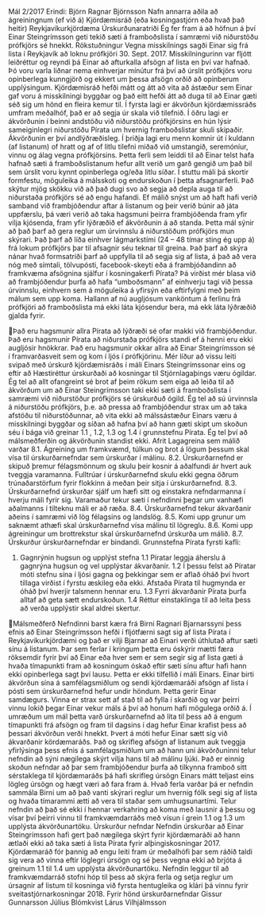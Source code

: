 Mál 2/2017
Erindi: Björn Ragnar Björnsson
Nafn annarra aðila að ágreiningnum (ef við á)
Kjördæmisráð (eða kosningastjórn eða hvað það heitir) Reykjavíkurkjördæma
Úrskurðunaratriði Ég fer fram á að höfnun á því Einar Steingrímsson geti tekið sæti á
framboðslista í samræmi við niðurstöðu prófkjörs sé hnekkt.
Rökstuðningur
Vegna misskilnings sagði Einar sig frá lista í Reykjavík að loknu prófkjöri 30. Sept. 2017.
Misskilningurinn var fljótt leiðréttur og reyndi þá Einar að afturkalla afsögn af lista en því var
hafnað. Þó voru varla liðnar nema einhverjar mínútur frá því að úrslit prófkjörs voru
opinberlega kunngjörð og ekkert um þessa afsögn orðið að opinberum
upplýsingum. Kjördæmisráð hefði mátt og átt að vita að ástæður sem Einar gaf voru á
misskilningi byggðar og það eitt hefði átt að duga til að Einar gæti séð sig um hönd en fleira
kemur til.
Í fyrsta lagi er ákvörðun kjördæmissráðs umfram meðalhóf, það er að segja úr skala við
tilefnið.
Í öðru lagi er ákvörðunin í beinni andstöðu við niðurstöðu prófkjörsins en hún lýsir
sameiginlegri niðurstöðu Pírata um hvernig framboðslistar skuli skipaðir. Ákvörðunin er því
andlýðræðisleg.
Í þriðja lagi eru menn komnir út í kuldann (af listanum) of hratt og af of litlu tilefni miðað við
umstangið, seremóníur, vinnu og álag vegna prófkjörsins. Þetta ferli sem leiddi til að Einar
telst hafa hafnað sæti á framboðslistanum hefur allt verið um garð gengið um það bil sem
úrslit voru kynnt opinberlega og/eða litlu síðar. Í stuttu máli þá skortir formfestu, möguleika á
málsskoti og endurskoðun í þetta afsagnarferli. Það skýtur mjög skökku við að það dugi svo
að segja að depla auga til að niðurstaða prófkjörs sé að engu hafandi.
Ef málið snýst um að haft hafi verið samband við frambjóðendur aftar á listanum og þeir
verið búnir að játa uppfærslu, þá væri verið að taka hagsmuni þeirra frambjóðenda fram yfir
vilja kjósenda, fram yfir lýðræðið ef ákvörðunin á að standa.
Þetta mál sýnir að það þarf að gera reglur um úrvinnslu á niðurstöðum prófkjörs mun
skýrari. Það þarf að líða einhver lágmarkstími (24 – 48 tímar sting ég upp á) frá lokum
prófkjörs þar til afsagnir séu teknar til greina. Það þarf að skýra nánar hvað formsatriði þarf
að uppfylla til að segja sig af lista, á það að vera nóg með símtali, tölvupósti, facebook-skeyti
eða á frambjóðandinn að framkvæma afsögnina sjálfur í kosningakerfi Pírata? Þá virðist mér
blasa við að frambjóðendur þurfa að hafa “umboðsmann” af einhverju tagi við þessa
úrvinnslu, einhvern sem á möguleika á yfirsýn eða eftirfylgni með þeim málum sem upp
koma.
Hallann af nú augljósum vanköntum á ferlinu frá prófkjöri að framboðslista má ekki láta
kjósendur bera, má ekk láta lýðræðið gjalda fyrir.

Það eru hagsmunir allra Pírata að lýðræði sé ofar makki við frambjóðendur. Það eru
hagsmunir Pírata að niðurstaða prófkjörs standi ef á henni eru ekki augljósir hnökkrar. Það
eru hagsmunir okkar allra að Einar Steingrímsson sé í framvarðasveit sem og kom í ljós í
prófkjörinu.
Mér líður að vissu leiti svipað með úrskurð kjördæmisráðs í máli Einars Steingrímssonar eins
og eftir að Hæstiréttur úrskurðaði að kosningar til Stjórnlagaþings væru ógildar.
Ég tel að allt ofangreint sé brot af þeim rökum sem eiga að leiða til að ákvörðum um að Einar
Steingrímsson taki ekki sæti á framboðslista í samræmi við niðurstöður prófkjörs sé
úrskurðuð ógild.
Ég tel að sú úrvinnsla á niðurstöðu prófkjörs, þ.e. að pressa að frambjóðendur strax um að
taka afstöðu til niðurstöðunnar, að vita ekki að málssástæður Einars væru á misskilningi
byggðar og síðan að hafna því að hann gæti skipt um skoðun séu í bága við greinar 1.1 , 1.2,
1.3 og 1.4 í grunnstefnu Pírata. Ég tel því að málsmeðferðin og ákvörðunin standist ekki.
Afrit Lagagreina sem málið varðar
8.1. Ágreining um framkvæmd, túlkun og brot á lögum þessum skal vísa til úrskurðarnefndar
sem úrskurðar í málinu.
8.2. Úrskurðarnefnd er skipuð þremur félagsmönnum og skulu þeir kosnir á aðalfundi ár
hvert auk tveggja varamanna. Fulltrúar í úrskurðarnefnd skulu ekki gegna öðrum
trúnaðarstörfum fyrir flokkinn á meðan þeir sitja í úrskurðarnefnd.
8.3. Úrskurðarnefnd úrskurðar sjálf um hæfi sitt og einstakra nefndarmanna í hverju máli
fyrir sig. Varamaður tekur sæti í nefndinni þegar um vanhæfi aðalmanns í tilteknu máli er að
ræða.
8.4. Úrskurðarnefnd tekur ákvarðanir aðeins í samræmi við lög félagsins og landslög.
8.5. Komi upp grunur um saknæmt athæfi skal úrskurðarnefnd vísa málinu til lögreglu.
8.6. Komi upp ágreiningur um brottrekstur skal úrskurðarnefnd úrskurða um málið.
8.7. Úrskurður úrskurðarnefndar er bindandi.
Grunnstefna Pírata fyrsti kafli:
1. Gagnrýnin hugsun og upplýst stefna
1.1 Píratar leggja áherslu á gagnrýna hugsun og vel upplýstar ákvarðanir.
1.2 Í þessu felst að Píratar móti stefnu sína í ljósi gagna og þekkingar sem er aflað óháð því
hvort tillaga virðist í fyrstu æskileg eða ekki. Afstaða Pírata til hugmynda er óháð því hverjir
talsmenn hennar eru.
1.3 Fyrri ákvarðanir Pírata þurfa alltaf að geta sætt endurskoðun.
1.4 Réttur einstaklinga til að leita þess að verða upplýstir skal aldrei skertur.

Málsmeðferð
Nefndinni barst kæra frá Birni Ragnari Bjarnarssyni þess efnis að Einar Steingrímsson hefði í
fljótfærni sagt sig af lista Pírata í Reykjavíkurkjördæmi og það er vilji Bjarnar að Einari verði
úthlutað aftur sæti sínu á listanum.
Þar sem ferlar í kringum þetta eru óskýrir mætti færa röksemdir fyrir því að Einar eða hver
sem er sem segir sig af lista gæti á hvaða tímapunkti fram að kosningum óskað eftir sæti sínu
aftur hafi hann ekki opinberlega sagt því lausu. Þetta er ekki tilfellið í máli Einars. Einar birti
ákvörðun sína á samfélagsmiðlum og sendi kjördæmaráði afsögn af lista í pósti sem
úrskurðarnefnd hefur undir höndum. Þetta gerir Einar samdægurs. Vinna er strax sett af stað
til að fylla í skarðið og var þeirri vinnu lokið þegar Einar vekur máls á því að honum hafi
mögulega orðið á.
Í umræðum um mál þetta varð úrskurðarnefnd að líta til þess að á engum tímapunkti frá
afsögn og fram til dagsins í dag hefur Einar krafist þess að þessari ákvörðun verði hnekkt.
Þvert á móti hefur Einar sætt sig við ákvarðanir kördæmaráðs. Það og skrifleg afsögn af
listanum auk tveggja yfirlýsinga þess efnis á samfélagsmiðlum um að hann uni ákvörðuninni
telur nefndin að sýni nægilega skýrt vilja hans til að málinu ljúki. Það er einnig skoðun
nefndar að þar sem frambjóðendur þurfa að tilkynna framboð sitt sérstaklega til
kjördæmaráðs þá hafi skrifleg úrsögn Einars mátt teljast eins lögleg úrsögn og hægt væri að
fara fram á.
Hvað ferla varðar þá er nefndin sammála Birni um að það vanti skýrari reglur um hvernig
fólk segi sig af lista og hvaða tímarammi ætti að vera til staðar sem umhugsunartími. Telur
nefndin að það sé ekki í hennar verkahring að koma með lausnir á þessu og vísar því þeirri
vinnu til framkvæmdarráðs með vísun í grein 1.1 og 1.3 um upplýsta ákvörðunartöku.
Úrskurður nefndar
Nefndin úrskurðar að Einar Steingrímsson hafi gert það nægilega skýrt fyrir
kjördæmaráði að hann ætlaði ekki að taka sæti á lista Pírata fyrir alþingiskosningar
2017. Kjördæmaráð fór þannig að engu leiti fram úr meðalhófi þar sem ráðið taldi sig
vera að vinna eftir löglegri úrsögn og sé þess vegna ekki að brjóta á greinum 1.1 til 1.4
um upplýsta ákvörðunartöku.
Nefndin leggur til að framkvæmdarráð stofni hóp til þess að skýra ferla og setja reglur
um úrsagnir af listum til kosninga við fyrsta hentugleika og klári þá vinnu fyrir
sveitastjórnarkosningar 2018.
Fyrir hönd úrskurðarnefndar
Gissur Gunnarsson
Júlíus Blómkvist
Lárus Vilhjálmsson

	

